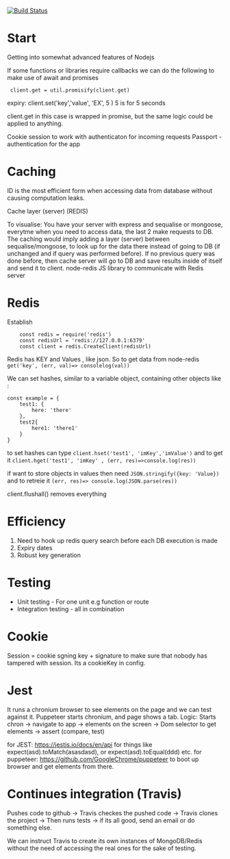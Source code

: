 [![Build Status](https://travis-ci.org/StanislavBerezin/NodeJs_round.svg?branch=master)](https://travis-ci.org/StanislavBerezin/NodeJs_round)

# Start

Getting into somewhat advanced features of Nodejs

If some functions or libraries require callbacks we can do the following to make use of await and promises

```
 client.get = util.promisify(client.get)
```

expiry: client.set('key','value', 'EX', 5 ) 5 is for 5 seconds

client.get in this case is wrapped in promise, but the same logic could be applied to anything.

Cookie session to work with authenticaton for incoming requests
Passport - authentication for the app

# Caching

ID is the most efficient form when accessing data from database without causing computation leaks.

Cache layer (server) (REDIS)

To visualise: You have your server with express and sequalise or mongoose, everytme when you need to access data, the last 2 make requests to DB. The caching would imply adding a layer (server) between sequalise/mongoose, to look up for the data there instead of going to DB (if unchanged and if query was performed before). If no previous query was done before, then cache server will go to DB and save results inside of itself and send it to client.
node-redis JS library to communicate with Redis server

# Redis

Establish

```
    const redis = require('redis')
    const redisUrl = 'redis://127.0.0.1:6379'
    const client = redis.CreateClient(redisUrl)
```

Redis has KEY and Values , like json. So to get data from node-redis `get('key', (err, val)=> consolelog(val))`

We can set hashes, similar to a variable object, containing other objects like :

```
const example = {
    test1: {
        here: 'there'
    },
    test2{
        here1: 'there1'
    }
}
```

to set hashes can type `client.hset('test1', 'imKey','imValue')` and to get it `client.hget('test1', 'imKey' , (err, res)=>console.log(res))`

if want to store objects in values then need `JSON.stringify({key: 'Value})` and to retreie it `(err, res)=> console.log(JSON.parse(res))`

client.flushall() removes everything

# Efficiency

1. Need to hook up redis query search before each DB execution is made
2. Expiry dates
3. Robust key generation

# Testing

- Unit testing - For one unit e.g function or route
- Integration testing - all in combination

# Cookie

Session = cookie sgning key + signature
to make sure that nobody has tampered with session. Its a cookieKey in config.

# Jest

It runs a chronium browser to see elements on the page and we can test against it. Puppeteer starts chronium, and page shows a tab.
Logic: Starts chron -> navigate to app -> elements on the screen -> Dom selector to get elements -> assert (compare, test)

for JEST: https://jestjs.io/docs/en/api
for things like expect(asd).toMatch(asasdasd), or expect(asd).toEqual(ddd) etc.
for puppeteer: https://github.com/GoogleChrome/puppeteer
to boot up browser and get elements from there.

# Continues integration (Travis)

Pushes code to github -> Travis checkes the pushed code -> Travis clones the project -> Then runs tests -> if its all good, send an email or do something else.

We can instruct Travis to create its own instances of MongoDB/Redis without the need of accessing the real ones for the sake of testing.
